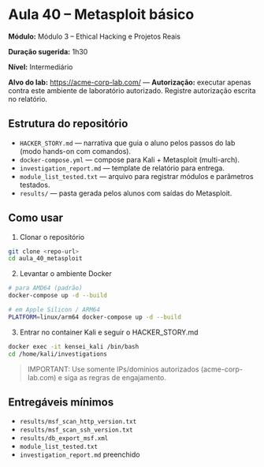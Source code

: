 # Aula 40 – Metasploit básico

**Módulo:** Módulo 3 – Ethical Hacking e Projetos Reais

**Duração sugerida:** 1h30

**Nível:** Intermediário

**Alvo do lab:** https://acme-corp-lab.com/ — **Autorização:** executar apenas contra este ambiente de laboratório autorizado. Registre autorização escrita no relatório.

## Estrutura do repositório

- `HACKER_STORY.md` — narrativa que guia o aluno pelos passos do lab (modo hands-on com comandos). 
- `docker-compose.yml` — compose para Kali + Metasploit (multi-arch). 
- `investigation_report.md` — template de relatório para entrega. 
- `module_list_tested.txt` — arquivo para registrar módulos e parâmetros testados.
- `results/` — pasta gerada pelos alunos com saídas do Metasploit.

## Como usar

1. Clonar o repositório

```bash
git clone <repo-url>
cd aula_40_metasploit
```

2. Levantar o ambiente Docker

```bash
# para AMD64 (padrão)
docker-compose up -d --build

# em Apple Silicon / ARM64
PLATFORM=linux/arm64 docker-compose up -d --build
```

3. Entrar no container Kali e seguir o HACKER_STORY.md

```bash
docker exec -it kensei_kali /bin/bash
cd /home/kali/investigations
```

> IMPORTANT: Use somente IPs/domínios autorizados (acme-corp-lab.com) e siga as regras de engajamento.

## Entregáveis mínimos

- `results/msf_scan_http_version.txt`
- `results/msf_scan_ssh_version.txt`
- `results/db_export_msf.xml`
- `module_list_tested.txt`
- `investigation_report.md` preenchido
